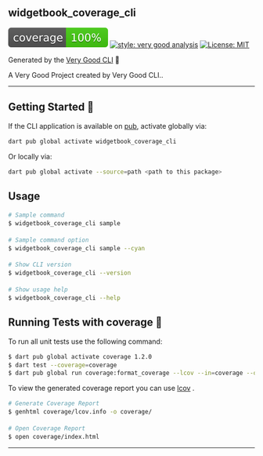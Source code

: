 ## widgetbook_coverage_cli

![coverage][coverage_badge]
[![style: very good analysis][very_good_analysis_badge]][very_good_analysis_link]
[![License: MIT][license_badge]][license_link]

Generated by the [Very Good CLI][very_good_cli_link] 🤖

A Very Good Project created by Very Good CLI..

---

## Getting Started 🚀

If the CLI application is available on [pub](https://pub.dev), activate globally via:

```sh
dart pub global activate widgetbook_coverage_cli
```

Or locally via:

```sh
dart pub global activate --source=path <path to this package>
```

## Usage

```sh
# Sample command
$ widgetbook_coverage_cli sample

# Sample command option
$ widgetbook_coverage_cli sample --cyan

# Show CLI version
$ widgetbook_coverage_cli --version

# Show usage help
$ widgetbook_coverage_cli --help
```

## Running Tests with coverage 🧪

To run all unit tests use the following command:

```sh
$ dart pub global activate coverage 1.2.0
$ dart test --coverage=coverage
$ dart pub global run coverage:format_coverage --lcov --in=coverage --out=coverage/lcov.info
```

To view the generated coverage report you can use [lcov](https://github.com/linux-test-project/lcov)
.

```sh
# Generate Coverage Report
$ genhtml coverage/lcov.info -o coverage/

# Open Coverage Report
$ open coverage/index.html
```

---

[coverage_badge]: coverage_badge.svg
[license_badge]: https://img.shields.io/badge/license-MIT-blue.svg
[license_link]: https://opensource.org/licenses/MIT
[very_good_analysis_badge]: https://img.shields.io/badge/style-very_good_analysis-B22C89.svg
[very_good_analysis_link]: https://pub.dev/packages/very_good_analysis
[very_good_cli_link]: https://github.com/VeryGoodOpenSource/very_good_cli